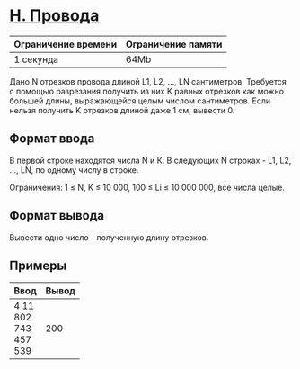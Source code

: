 # [H. Провода](https://contest.yandex.ru/contest/27844/problems/H/ "Ссылка на сайт с задачей")
| Ограничение времени | Ограничение памяти |
| -|-|
| 1 секунда | 64Mb |

Дано N отрезков провода длиной L1, L2, ..., LN сантиметров. Требуется с помощью разрезания получить из них K равных отрезков как можно большей длины, выражающейся целым числом сантиметров. Если нельзя получить K отрезков длиной даже 1 см, вывести 0.

## Формат ввода

В первой строке находятся числа N и К. В следующих N строках - L1, L2, ..., LN, по одному числу в строке.

Ограничения: 1 ≤ N, K ≤ 10 000, 100 ≤ Li ≤ 10 000 000, все числа целые.

## Формат вывода

Вывести одно число - полученную длину отрезков.

## Примеры

| Ввод | Вывод |
| -|-|
| 4 11</br>802</br>743</br>457</br>539 | 200 |